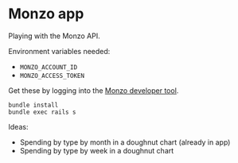 # Monzo app

Playing with the Monzo API.

Environment variables needed:
* `MONZO_ACCOUNT_ID`
* `MONZO_ACCESS_TOKEN`

Get these by logging into the [Monzo developer tool](https://developers.monzo.com).

```
bundle install
bundle exec rails s
```

Ideas:

* Spending by type by month in a doughnut chart (already in app)
* Spending by type by week in a doughnut chart
